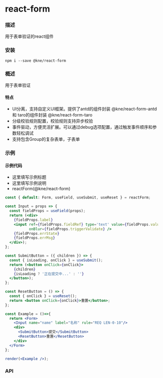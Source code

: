 
# react-form


### 描述

用于表单验证的react组件


### 安装

```shell
npm i --save @kne/react-form
```


### 概述

用于表单验证

#### 特点

* UI分离，支持自定义UI框架。提供了antd的组件封装 @kne/react-form-antd 和 taro的组件封装 @kne/react-form-taro
* 分级校验规则配置，校验规则支持异步校验
* 事件驱动，方便灵活扩展。可以通过debug选项配置，通过触发事件顺序和参数轻松调试
* 支持包含Group的复杂表单，子表单


### 示例

#### 示例代码

- 这里填写示例标题
- 这里填写示例说明
- reactForm(@kne/react-form)

```jsx
const { default: Form, useField, useSubmit, useReset } = reactForm;

const Input = props => {
  const fieldProps = useField(props);
  return (<div>
    {fieldProps.label}
    <input ref={fieldProps.fieldRef} type='text' value={fieldProps.value || ''} onChange={fieldProps.onChange}
           onBlur={fieldProps.triggerValidate} />
    {fieldProps.errState}
    {fieldProps.errMsg}
  </div>);
};

const SubmitButton = ({ children }) => {
  const { isLoading, onClick } = useSubmit();
  return (<button onClick={onClick}>
    {children}
    {isLoading ? '正在提交中...' : ''}
  </button>);
};

const ResetButton = () => {
  const { onClick } = useReset();
  return <button onClick={onClick}>重置</button>;
};

const Example = ()=>{
  return <Form>
    <Input name="name" label="名称" rule="REQ LEN-0-10"/>
    <div>
      <SubmitButton>提交</SubmitButton>
      <ResetButton>重置</ResetButton>
    </div>
  </Form>
};

render(<Example />);

```


### API


